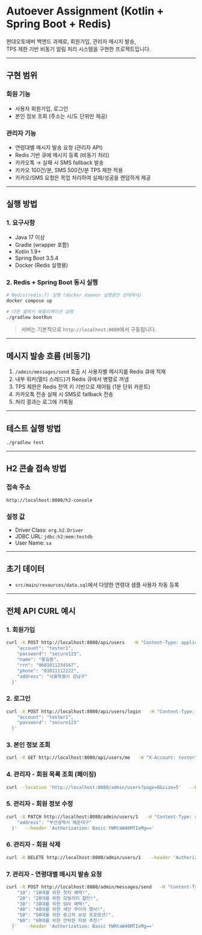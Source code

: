 # Autoever Assignment (Kotlin + Spring Boot + Redis)

현대오토에버 백엔드 과제로, 회원가입, 관리자 메시지 발송,  
TPS 제한 기반 비동기 알림 처리 시스템을 구현한 프로젝트입니다.

---

## 구현 범위

### 회원 기능

- 사용자 회원가입, 로그인
- 본인 정보 조회 (주소는 시/도 단위만 제공)

### 관리자 기능

- 연령대별 메시지 발송 요청 (관리자 API)
- Redis 기반 큐에 메시지 등록 (비동기 처리)
- 카카오톡 → 실패 시 SMS fallback 발송
- 카카오 100건/분, SMS 500건/분 TPS 제한 적용
- 카카오/SMS 요청은 목업 처리하여 실패/성공을 랜덤하게 제공

---

## 실행 방법

### 1. 요구사항

- Java 17 이상
- Gradle (wrapper 포함)
- Kotlin 1.9+
- Spring Boot 3.5.4
- Docker (Redis 실행용)

### 2. Redis + Spring Boot 동시 실행

```bash
# Redis(redis:7) 실행 (docker daemon 실행중인 상태에서)
docker compose up

# 다른 쉘에서 애플리케이션 실행
./gradlew bootRun
```

> 서버는 기본적으로 `http://localhost:8080`에서 구동됩니다.

---

## 메시지 발송 흐름 (비동기)

1. `/admin/messages/send` 호출 시 사용자별 메시지를 Redis 큐에 적재
2. 내부 워커(멀티 스레드)가 Redis 큐에서 병렬로 꺼냄
3. TPS 제한은 Redis 전역 키 기반으로 제어됨 (1분 단위 카운트)
4. 카카오톡 전송 실패 시 SMS로 fallback 전송
5. 처리 결과는 로그에 기록됨

---

## 테스트 실행 방법

```bash
./gradlew test
```

---

## H2 콘솔 접속 방법

### 접속 주소

```
http://localhost:8080/h2-console
```

### 설정 값

- Driver Class: `org.h2.Driver`
- JDBC URL: `jdbc:h2:mem:testdb`
- User Name: `sa`

---

## 초기 데이터

- `src/main/resources/data.sql`에서 다양한 연령대 샘플 사용자 자동 등록

---

## 전체 API CURL 예시

### 1. 회원가입

```bash
curl -X POST http://localhost:8080/api/users   -H "Content-Type: application/json"   -d '{
    "account": "tester1",
    "password": "secure123",
    "name": "홍길동",
    "rrn": "9601011234567",
    "phone": "01011112222",
    "address": "서울특별시 강남구"
  }'
```

### 2. 로그인

```bash
curl -X POST http://localhost:8080/api/users/login   -H "Content-Type: application/json"   -d '{
    "account": "tester1",
    "password": "secure123"
  }'
```

### 3. 본인 정보 조회

```bash
curl -X GET http://localhost:8080/api/users/me   -H "X-Account: tester1"
```

### 4. 관리자 - 회원 목록 조회 (페이징)

```bash
curl --location 'http://localhost:8080/admin/users?page=0&size=5'   --header 'Authorization: Basic YWRtaW46MTIxMg=='
```

### 5. 관리자 - 회원 정보 수정

```bash
curl -X PATCH http://localhost:8080/admin/users/1   -H "Content-Type: application/json"   -d '{
    "address": "부산광역시 해운대구"
  }'   --header 'Authorization: Basic YWRtaW46MTIxMg=='
```

### 6. 관리자 - 회원 삭제

```bash
curl -X DELETE http://localhost:8080/admin/users/1   --header 'Authorization: Basic YWRtaW46MTIxMg=='
```

### 7. 관리자 - 연령대별 메시지 발송 요청

```bash
curl -X POST http://localhost:8080/admin/messages/send   -H "Content-Type: application/json"   -d '{
    "10": "10대를 위한 첫차 혜택!",
    "20": "20대를 위한 모빌리티 할인!",
    "30": "30대를 위한 SUV 혜택!",
    "40": "40대를 위한 세단 무이자 행사!",
    "50": "50대를 위한 중고차 보상 프로모션!",
    "60": "60대를 위한 안락한 차량 추천!"
  }'   --header 'Authorization: Basic YWRtaW46MTIxMg=='
```